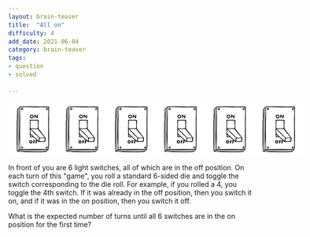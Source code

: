 ```yaml
---
layout: brain-teaser
title:  "All on"
difficulty: 4
add_date: 2021-06-04
category: brain-teaser
tags:
- question
- solved

---
```


<div style="display: flex">
<img src="switch.jpg" alt="switch" width="100px">
<img src="switch.jpg" alt="switch" width="100px">
<img src="switch.jpg" alt="switch" width="100px">
<img src="switch.jpg" alt="switch" width="100px">
<img src="switch.jpg" alt="switch" width="100px">
<img src="switch.jpg" alt="switch" width="100px">
</div>

In front of you are 6 light switches, all of which are in the off position.  On each turn of this "game", you roll a standard 6-sided die and toggle the switch corresponding to the die roll.  For example, if you rolled a 4, you toggle the 4th switch.  If it was already in the off position, then you switch it on, and if it was in the on position, then you switch it off.

What is the expected number of turns until all 6 switches are in the on position for the first time?
